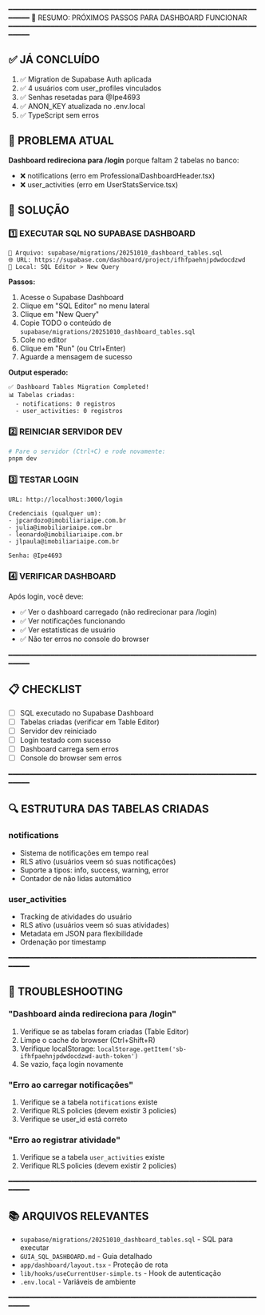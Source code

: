 ━━━━━━━━━━━━━━━━━━━━━━━━━━━━━━━━━━━━━━━━━━━━━━━━━━━━━━━━━━━━━━━━
🚀 RESUMO: PRÓXIMOS PASSOS PARA DASHBOARD FUNCIONAR
━━━━━━━━━━━━━━━━━━━━━━━━━━━━━━━━━━━━━━━━━━━━━━━━━━━━━━━━━━━━━━━━

## ✅ JÁ CONCLUÍDO

1. ✅ Migration de Supabase Auth aplicada
2. ✅ 4 usuários com user_profiles vinculados
3. ✅ Senhas resetadas para @Ipe4693
4. ✅ ANON_KEY atualizada no .env.local
5. ✅ TypeScript sem erros

## 🔴 PROBLEMA ATUAL

**Dashboard redireciona para /login** porque faltam 2 tabelas no banco:
- ❌ notifications (erro em ProfessionalDashboardHeader.tsx)
- ❌ user_activities (erro em UserStatsService.tsx)

## 🎯 SOLUÇÃO

### 1️⃣ EXECUTAR SQL NO SUPABASE DASHBOARD

```
📄 Arquivo: supabase/migrations/20251010_dashboard_tables.sql
🌐 URL: https://supabase.com/dashboard/project/ifhfpaehnjpdwdocdzwd
📍 Local: SQL Editor > New Query
```

**Passos:**
1. Acesse o Supabase Dashboard
2. Clique em "SQL Editor" no menu lateral
3. Clique em "New Query"
4. Copie TODO o conteúdo de `supabase/migrations/20251010_dashboard_tables.sql`
5. Cole no editor
6. Clique em "Run" (ou Ctrl+Enter)
7. Aguarde a mensagem de sucesso

**Output esperado:**
```
✅ Dashboard Tables Migration Completed!
📊 Tabelas criadas:
  - notifications: 0 registros
  - user_activities: 0 registros
```

### 2️⃣ REINICIAR SERVIDOR DEV

```bash
# Pare o servidor (Ctrl+C) e rode novamente:
pnpm dev
```

### 3️⃣ TESTAR LOGIN

```
URL: http://localhost:3000/login

Credenciais (qualquer um):
- jpcardozo@imobiliariaipe.com.br
- julia@imobiliariaipe.com.br
- leonardo@imobiliariaipe.com.br
- jlpaula@imobiliariaipe.com.br

Senha: @Ipe4693
```

### 4️⃣ VERIFICAR DASHBOARD

Após login, você deve:
- ✅ Ver o dashboard carregado (não redirecionar para /login)
- ✅ Ver notificações funcionando
- ✅ Ver estatísticas de usuário
- ✅ Não ter erros no console do browser

━━━━━━━━━━━━━━━━━━━━━━━━━━━━━━━━━━━━━━━━━━━━━━━━━━━━━━━━━━━━━━━━

## 📋 CHECKLIST

- [ ] SQL executado no Supabase Dashboard
- [ ] Tabelas criadas (verificar em Table Editor)
- [ ] Servidor dev reiniciado
- [ ] Login testado com sucesso
- [ ] Dashboard carrega sem erros
- [ ] Console do browser sem erros

━━━━━━━━━━━━━━━━━━━━━━━━━━━━━━━━━━━━━━━━━━━━━━━━━━━━━━━━━━━━━━━━

## 🔍 ESTRUTURA DAS TABELAS CRIADAS

### notifications
- Sistema de notificações em tempo real
- RLS ativo (usuários veem só suas notificações)
- Suporte a tipos: info, success, warning, error
- Contador de não lidas automático

### user_activities
- Tracking de atividades do usuário
- RLS ativo (usuários veem só suas atividades)
- Metadata em JSON para flexibilidade
- Ordenação por timestamp

━━━━━━━━━━━━━━━━━━━━━━━━━━━━━━━━━━━━━━━━━━━━━━━━━━━━━━━━━━━━━━━━

## 🐛 TROUBLESHOOTING

### "Dashboard ainda redireciona para /login"
1. Verifique se as tabelas foram criadas (Table Editor)
2. Limpe o cache do browser (Ctrl+Shift+R)
3. Verifique localStorage: `localStorage.getItem('sb-ifhfpaehnjpdwdocdzwd-auth-token')`
4. Se vazio, faça login novamente

### "Erro ao carregar notificações"
1. Verifique se a tabela `notifications` existe
2. Verifique RLS policies (devem existir 3 policies)
3. Verifique se user_id está correto

### "Erro ao registrar atividade"
1. Verifique se a tabela `user_activities` existe
2. Verifique RLS policies (devem existir 2 policies)

━━━━━━━━━━━━━━━━━━━━━━━━━━━━━━━━━━━━━━━━━━━━━━━━━━━━━━━━━━━━━━━━

## 📚 ARQUIVOS RELEVANTES

- `supabase/migrations/20251010_dashboard_tables.sql` - SQL para executar
- `GUIA_SQL_DASHBOARD.md` - Guia detalhado
- `app/dashboard/layout.tsx` - Proteção de rota
- `lib/hooks/useCurrentUser-simple.ts` - Hook de autenticação
- `.env.local` - Variáveis de ambiente

━━━━━━━━━━━━━━━━━━━━━━━━━━━━━━━━━━━━━━━━━━━━━━━━━━━━━━━━━━━━━━━━
